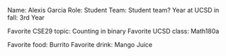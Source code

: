 Name: Alexis Garcia
Role: Student
Team: Student team?
Year at UCSD in fall: 3rd Year

Favorite CSE29 topic: Counting in binary
Favorite UCSD class: Math180a

Favorite food: Burrito
Favorite drink: Mango Juice
